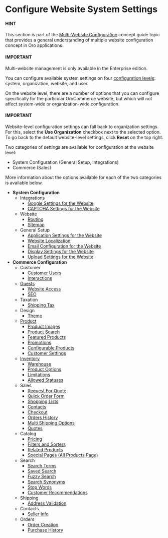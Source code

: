 <a id="doc-website-configuration"></a>

<a id="user-guide-system-websites-configure-website"></a>

# Configure Website System Settings

#### HINT
This section is part of the [Multi-Website Configuration](../../../../concept-guides/business-models/websites/index.md#website-management-concept-guide) concept guide topic that provides a general understanding of multiple website configuration concept in Oro applications.

#### IMPORTANT
Multi-website management is only available in the Enterprise edition.

You can configure available system settings on four [configuration levels](../../index.md#configuration-guide-config-levels): system, organization, website, and user.

On the website level, there are a number of options that you can configure specifically for the particular OroCommerce website, but which will not affect system-wide or organization-wide configuration.

#### IMPORTANT
Website-level configuration settings can fall back to organization settings. For this, select the **Use Organization** checkbox next to the selected option. To go back to the default website-level settings, click **Reset** on the top right.

Two categories of settings are available for configuration at the website level:

* System Configuration (General Setup, Integrations)
* Commerce (Sales)

More information about the options available for each of the two categories is available below.

* **System Configuration**
  * Integrations
    * [Google Settings for the Website](general-sys-config/integrations/website-google-settings.md#website-google-settings)
    * [CAPTCHA Settings for the Website](general-sys-config/integrations/website-captcha.md#website-configuration-captcha-settings)
  * Website
    * [Routing](general-sys-config/websites/website-routing.md#sys-websites-sysconfig-websites-routing)
    * [Sitemap](general-sys-config/websites/website-sitemap.md#sys-websites-sysconfig-websites-sitemap)
  * General Setup
    * [Application Settings for the Website](general-sys-config/general/website-application-settings.md#admin-configuration-application-website)
    * [Website Localization](general-sys-config/general/website-localization.md#sys-websites-sysconfig-general-setup-localization)
    * [Email Configuration for the Website](general-sys-config/general/website-email-settings.md#admin-configuration-system-mailboxes-website)
    * [Display Settings for the Website](general-sys-config/general/website-display-settings.md#display-settings-website)
    * [Upload Settings for the Website](general-sys-config/general/website-upload-settings.md#upload-settings-website)
* **Commerce Configuration**
  * Customer
    * [Customer Users](commerce/customers/website-customer-users.md#system-website-configuration-commerce-customers-customer-users)
    * [Interactions](commerce/customers/website-interactions.md#system-website-configuration-commerce-customers-interactions)
  * [Guests](../../../../concept-guides/administration/guests/index.md#sys-conf-commerce-guest)
    * [Website Access](commerce/guests/website-guest-access.md#sys-conf-commerce-guest-access-website)
    * [SEO](commerce/guests/website-seo.md#sys-conf-commerce-guest-seo-website)
  * Taxation
    * [Shipping Tax](commerce/taxation/shipping-tax.md#configuration-commerce-shipping-tax-website)
  * Design
    * [Theme](commerce/design/website-theme.md#configuration-commerce-design-theme-theme-settings-website)
  * [Product](../../../products/products/index.md#doc-products-before-you-begin)
    * [Product Images](commerce/product/website-image-preview.md#sys-websites-commerce-product-product-images)
    * [Product Search](commerce/product/website-product-search.md#sys-websites-commerce-products-search)
    * [Featured Products](commerce/product/website-featured-products.md#sys-websites-commerce-products-featured-products)
    * [Promotions](commerce/product/website-new-arrivals.md#sys-websites-commerce-products-new-arrivals)
    * [Configurable Products](commerce/product/website-configurable-products.md#config-guide-landing-commerce-products-configurable-products-website)
    * [Customer Settings](commerce/product/website-customer-settings.md#sys-websites-commerce-products-customer-settings)
  * [Inventory](../../../inventory/index.md#user-guide-inventory)
    * [Warehouse](commerce/inventory/website-warehouse.md#warehouses-website)
    * [Product Options](commerce/inventory/website-product-options.md#sys-conf-commerce-inventory-product-options-website)
    * [Limitations](commerce/inventory/website-limitations.md#inventory-limitations-website)
    * [Allowed Statuses](commerce/inventory/website-allowed-statuses.md#allowed-statuses-website)
  * Sales
    * [Request For Quote](commerce/sales/website-guest-rfq.md#user-guide-system-configuration-commerce-sales-rfq-website)
    * [Quick Order Form](commerce/sales/website-guest-quick-order.md#user-guide-system-configuration-commerce-sales-quick-order-form-website)
    * [Shopping Lists](commerce/sales/website-guest-shopping-list.md#user-guide-system-configuration-commerce-sales-shopping-list-per-website)
    * [Contacts](commerce/sales/website-sales-info.md#sys-conf-commerce-sales-contacts-website)
    * [Checkout](commerce/sales/website-guest-checkout.md#user-guide-system-configuration-commerce-sales-checkout-website)
    * [Orders History](commerce/sales/website-open-orders.md#website-commerce-configuration-sales-order-history)
    * [Multi Shipping Options](commerce/sales/website-multi-shipping.md#user-guide-system-configuration-commerce-sales-multi-shipping-website)
    * [Quotes](commerce/sales/website-quotes.md#sys-websites-quotes)
  * Catalog
    * [Pricing](commerce/catalog/website-pricing.md#pricing-currency-website)
    * [Filters and Sorters](commerce/catalog/website-filters-sorters.md#configuration-guide-commerce-configuration-catalog-filters-sorters-website)
    * [Related Products](commerce/catalog/website-related-products.md#sys-websites-commerce-catalog-related-products)
    * [Special Pages (All Products Page)](commerce/catalog/website-all-products.md#sys-conf-commerce-catalog-special-pages-website)
  * Search
    * [Search Terms](commerce/search/website-search-terms.md#configuration-website-commerce-search-history)
    * [Saved Search](commerce/search/website-saved-search.md#configuration-website-commerce-search-saved-search)
    * [Fuzzy Search](commerce/search/website-fuzzy-search.md#configuration-website-commerce-search-fuzzy-search)
    * [Search Synonyms](commerce/search/website-search-synonyms.md#configuration-website-commerce-search-synonyms)
    * [Stop Words](commerce/search/website-stop-words.md#configuration-website-commerce-search-stop-words)
    * [Customer Recommendations](commerce/search/website-customer-recom.md#website-configuration-commerce-search-customer-recommendation)
  * Shipping
    * [Address Validation](commerce/shipping/address-validation-website.md#website-commerce-configuration-shipping-address-validation)
  * Contacts
    * [Seller Info](commerce/contacts/seller-info-website.md#system-website-configuration-commerce-contacts-seller-info)
  * Orders
    * [Order Creation](commerce/orders/website-order-creation.md#configuration-commerce-orders-order-creation-website)
    * [Purchase History](commerce/orders/website-previously-purchased.md#sys-commerce-orders-previously-purchased-website)
